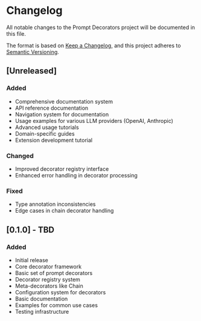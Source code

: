 # Changelog

All notable changes to the Prompt Decorators project will be documented in this file.

The format is based on [Keep a Changelog](https://keepachangelog.com/en/1.0.0/),
and this project adheres to [Semantic Versioning](https://semver.org/spec/v2.0.0.html).

## [Unreleased]

### Added
- Comprehensive documentation system
- API reference documentation
- Navigation system for documentation
- Usage examples for various LLM providers (OpenAI, Anthropic)
- Advanced usage tutorials
- Domain-specific guides
- Extension development tutorial

### Changed
- Improved decorator registry interface
- Enhanced error handling in decorator processing

### Fixed
- Type annotation inconsistencies
- Edge cases in chain decorator handling

## [0.1.0] - TBD

### Added
- Initial release
- Core decorator framework
- Basic set of prompt decorators
- Decorator registry system
- Meta-decorators like Chain
- Configuration system for decorators
- Basic documentation
- Examples for common use cases
- Testing infrastructure
